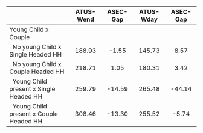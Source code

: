 
|                      |    ATUS-Wend |     ASEC-Gap |    ATUS-Wday |     ASEC-Gap |
| -------------------- | :----------: | :----------: | :----------: | :----------: |
| Young Child x Couple |              |              |              |              |
| &nbsp;&nbsp;No young Child x Single Headed HH |       188.93 |        -1.55 |       145.73 |         8.57 |
| &nbsp;&nbsp;No young Child x Couple Headed HH |       218.71 |         1.05 |       180.31 |         3.42 |
| &nbsp;&nbsp;Young Child present x Single Headed HH |       259.79 |       -14.59 |       265.48 |       -44.14 |
| &nbsp;&nbsp;Young Child present x Couple Headed HH |       308.46 |       -13.30 |       255.52 |        -5.74 |

